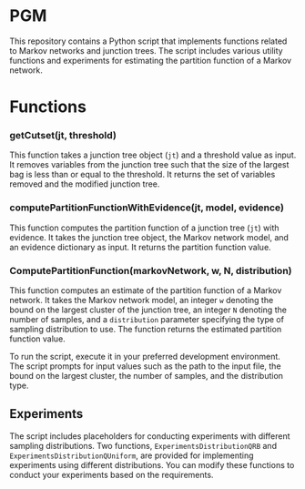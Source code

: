 # PGM

This repository contains a Python script that implements functions related to Markov networks and junction trees. The script includes various utility functions and experiments for estimating the partition function of a Markov network.

# Functions
### getCutset(jt, threshold)

This function takes a junction tree object (`jt`) and a threshold value as input. It removes variables from the junction tree such that the size of the largest bag is less than or equal to the threshold. It returns the set of variables removed and the modified junction tree.

### computePartitionFunctionWithEvidence(jt, model, evidence)

This function computes the partition function of a junction tree (`jt`) with evidence. It takes the junction tree object, the Markov network model, and an evidence dictionary as input. It returns the partition function value.

### ComputePartitionFunction(markovNetwork, w, N, distribution)

This function computes an estimate of the partition function of a Markov network. It takes the Markov network model, an integer `w` denoting the bound on the largest cluster of the junction tree, an integer `N` denoting the number of samples, and a `distribution` parameter specifying the type of sampling distribution to use. The function returns the estimated partition function value.

To run the script, execute it in your preferred development environment. The script prompts for input values such as the path to the input file, the bound on the largest cluster, the number of samples, and the distribution type.

## Experiments

The script includes placeholders for conducting experiments with different sampling distributions. Two functions, `ExperimentsDistributionQRB` and `ExperimentsDistributionQUniform`, are provided for implementing experiments using different distributions. You can modify these functions to conduct your experiments based on the requirements.
